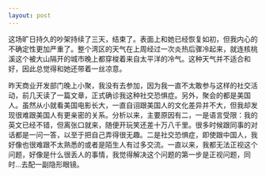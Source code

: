 ```yaml
---
layout: post
---
```


这场旷日持久的吵架持续了三天，结束了。表面上和她已经恢复如初，但我内心的不确定性更加严重了。整个湾区的天气在上周经过一次炎热后骤冷起来，就连核桃溪这个被大山隔开的城市晚上都穿梭着来自太平洋的冷气。这种天气并不适合和好，因此总觉得和她还带着一丝凉意。

昨天商业开发部门晚上小聚，我没有去参加，因为我一直不太敢参与这样的社交活动，前几天读了一篇文章，正式确诊我这种社交恐惧症。另外，聚会的都是美国人。虽然从小就看美国电影长大，一直自诩跟美国人的文化差异并不大，但我却发现很难跟美国人有更亲密的关系。分析以来，主要原因有二，一是语言受限：我的英文已经不错，但离张口就来，随便开玩笑还差十万八千里。很多时候跟同事的对话都是一问一答，以至于把自己弄得很无趣。二是社交恐惧症，即使跟中国人，我好像也很难跟不太熟悉的或者是陌生人有过多交流。一直以来，我都无法正视这个问题，好像是什么很丢人的事情，我觉得解决这个问题的第一步是正视问题，同时...去配一副隐形眼镜。
